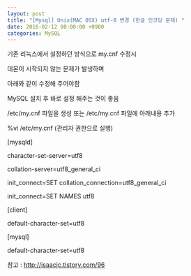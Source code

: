 ```yaml
---
layout: post
title: "[Mysql] Unix(MAC OSX) utf-8 변경 (한글 인코딩 문제) "
date: 2016-02-12 00:00:00 +0900
categories: MySQL 
---
```



기존 리눅스에서 설정하던 방식으로 my.cnf 수정시

데몬이 시작되지 않는 문제가 발생하며

아래와 같이 수정해 주어야함

MySQL 설치 후 바로 설정 해주는 것이 좋음

/etc/my.cnf 파일을 생성 또는 /etc/my.cnf 파일에 아래내용 추가

%vi /etc/my.cnf (관리자 권한으로 실행)

[mysqld]

character-set-server=utf8

collation-server=utf8_general_ci

init_connect=SET collation_connection=utf8_general_ci

init_connect=SET NAMES utf8

[client]

default-character-set=utf8

[mysql]

default-character-set=utf8

참고 : http://isaacjc.tistory.com/96